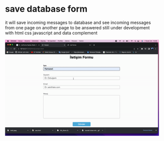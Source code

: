 <h1>save database form</h1>


<p>it will save incoming messages to database and see incoming messages from one page on another page to be answered still under development with html css javascript and data complement</p>


<img src="form.gif"/>
